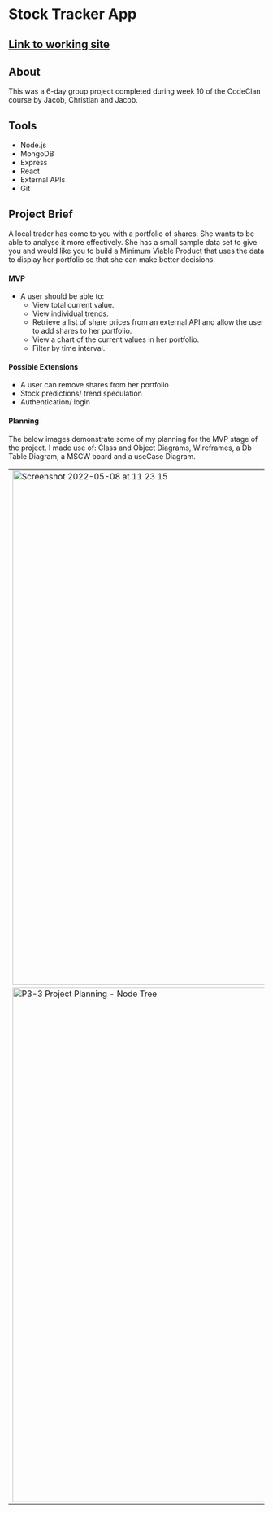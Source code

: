 # Stock Tracker App

<h2><a href="">Link to working site</a></h2>

<h2>About</h2>
<p>This was a 6-day group project completed during week 10 of the CodeClan course by Jacob, Christian and Jacob.</p>

<h2>Tools</h2>
<ul>
  <li>Node.js</li>
  <li>MongoDB</li>
  <li>Express</li>
  <li>React</li>
  <li>External APIs</li>
  <li>Git</li>
 </ul>


 
<h2>Project Brief</h2>
<p>A local trader has come to you with a portfolio of shares. She wants to be able to analyse it more effectively. She has a small sample data set to give you and would like you to build a Minimum Viable Product that uses the data to display her portfolio so that she can make better decisions.</p>

<h4>MVP</h4>
  <ul>
    <li>A user should be able to:
      <ul>
        <li>View total current value. </li>
        <li>View individual trends.</li>
        <li>Retrieve a list of share prices from an external API and allow the user to add shares to her portfolio. </li>
        <li>View a chart of the current values in her portfolio.</li>
        <li>Filter by time interval.</li>
      </ul>
    </li>
   </ul>

<h4>Possible Extensions</h4>
  <ul>
  <li>A user can remove shares from her portfolio </li>
  <li>Stock predictions/ trend speculation</li>
  <li>Authentication/ login</li>
  </ul>


 <h4>Planning</h4>
  <p>The below images demonstrate some of my planning for the MVP stage of the project.  I made use of: Class and Object Diagrams, Wireframes, a Db Table Diagram, a MSCW board and a useCase Diagram.
 
 




  
 <table>
   <tr>
    <td>
      <img width="1011" alt="Screenshot 2022-05-08 at 11 23 15" src="https://user-images.githubusercontent.com/88304522/167291915-f408c437-1b53-4e43-987d-df69be782ae7.png">
    </td>
    <td>
        <img width="1011" alt="P3-1  Project Planning - Trelo" src="https://user-images.githubusercontent.com/88304522/167291804-6b9ddce3-e88b-4871-bbcf-8b6a028891f9.png">
    </td>
   </tr>
    
   <tr>
    <td>
        <img width="1011" alt="P3-3  Project Planning - Node Tree" src="https://user-images.githubusercontent.com/88304522/167291815-9627a71b-0f31-40ba-a4c3-2d7cb2c2a887.png">
    </td>
    <td>
       <img width="1011" alt="P12b-1 planning Inforamtion - Wireframe early" src="https://user-images.githubusercontent.com/88304522/167291819-caa32230-7f3e-4447-afd0-80a297c3a0e4.png">
    </td>
   </tr>
  </table>

